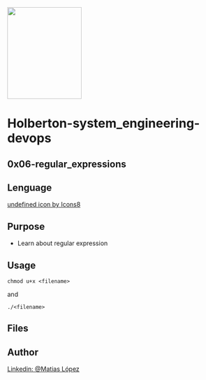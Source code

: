 <img src="https://blog.holbertonschool.com/wp-content/uploads/2020/04/unnamed-2.png" width="170" height="210">

# Holberton-system_engineering-devops

## 0x06-regular_expressions

## Lenguage
<a href="https://icons8.com/icon/undefined/undefined">undefined icon by Icons8</a>

## Purpose

- Learn about regular expression

## Usage
```
chmod u+x <filename>
```
and
```
./<filename>
```
## Files


## Author
[Linkedin: @Matias López](https://uy.linkedin.com/in/matias-l%C3%B3pez-777796194?trk=people-guest_people_search-card)
